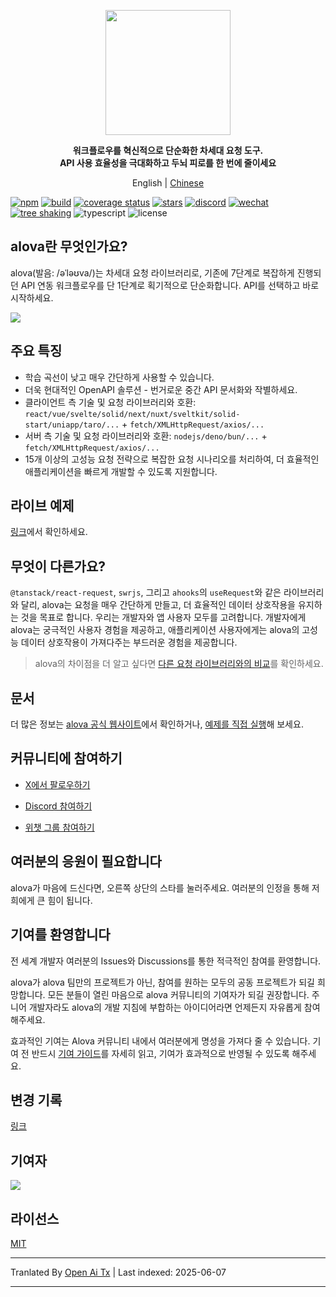 <p align="center">
<img width="200px" src="https://alova.js.org/img/logo-text-vertical.svg" />
</p>

<p align="center"><b>워크플로우를 혁신적으로 단순화한 차세대 요청 도구.<br />API 사용 효율성을 극대화하고 두뇌 피로를 한 번에 줄이세요</b></p>

<p align="center">English | <a href="./README.zh-CN.md">Chinese</a></p>

[![npm](https://img.shields.io/npm/v/alova)](https://www.npmjs.com/package/alova)
[![build](https://github.com/alovajs/alova/actions/workflows/release.yml/badge.svg?branch=main)](https://github.com/alovajs/alova/actions/workflows/release.yml)
[![coverage status](https://coveralls.io/repos/github/alovajs/alova/badge.svg?branch=main)](https://coveralls.io/github/alovajs/alova?branch=main)
[![stars](https://img.shields.io/github/stars/alovajs/alova?style=social)](https://github.com/alovajs/alova)
[![discord](https://img.shields.io/badge/chat-Discord-515ff1)](https://discord.gg/S47QGJgkVb)
[![wechat](https://img.shields.io/badge/chat_with_CH-Wechat-07c160)](https://alova.js.org/img/wechat_qrcode.jpg)
[![tree shaking](https://badgen.net/bundlephobia/tree-shaking/alova)](https://bundlephobia.com/package/alova)
![typescript](https://badgen.net/badge/icon/typescript?icon=typescript&label)
![license](https://img.shields.io/badge/license-MIT-blue.svg)

## alova란 무엇인가요?

alova(발음: /əˈləʊva/)는 차세대 요청 라이브러리로, 기존에 7단계로 복잡하게 진행되던 API 연동 워크플로우를 단 1단계로 획기적으로 단순화합니다. API를 선택하고 바로 시작하세요.

![](https://alova.js.org/img/overview_flow_en.png)

## 주요 특징

- 학습 곡선이 낮고 매우 간단하게 사용할 수 있습니다.
- 더욱 현대적인 OpenAPI 솔루션 - 번거로운 중간 API 문서화와 작별하세요.
- 클라이언트 측 기술 및 요청 라이브러리와 호환: `react/vue/svelte/solid/next/nuxt/sveltkit/solid-start/uniapp/taro/...` + `fetch/XMLHttpRequest/axios/...`
- 서버 측 기술 및 요청 라이브러리와 호환: `nodejs/deno/bun/...` + `fetch/XMLHttpRequest/axios/...`
- 15개 이상의 고성능 요청 전략으로 복잡한 요청 시나리오를 처리하여, 더 효율적인 애플리케이션을 빠르게 개발할 수 있도록 지원합니다.

## 라이브 예제

[링크](https://alova.js.org/examples)에서 확인하세요.

## 무엇이 다른가요?

`@tanstack/react-request`, `swrjs`, 그리고 `ahooks`의 `useRequest`와 같은 라이브러리와 달리, alova는 요청을 매우 간단하게 만들고, 더 효율적인 데이터 상호작용을 유지하는 것을 목표로 합니다. 우리는 개발자와 앱 사용자 모두를 고려합니다. 개발자에게 alova는 궁극적인 사용자 경험을 제공하고, 애플리케이션 사용자에게는 alova의 고성능 데이터 상호작용이 가져다주는 부드러운 경험을 제공합니다.

> alova의 차이점을 더 알고 싶다면 [다른 요청 라이브러리와의 비교](https://alova.js.org/about/comparison)를 확인하세요.

## 문서

더 많은 정보는 [alova 공식 웹사이트](https://alova.js.org)에서 확인하거나, [예제를 직접 실행](https://alova.js.org/category/examples)해 보세요.

## 커뮤니티에 참여하기

- [X에서 팔로우하기](https://x.com/alovajs)

- [Discord 참여하기](https://discord.gg/S47QGJgkVb)

- [위챗 그룹 참여하기](https://alova.js.org/img/wechat_qrcode.jpg)

## 여러분의 응원이 필요합니다

alova가 마음에 드신다면, 오른쪽 상단의 스타를 눌러주세요. 여러분의 인정을 통해 저희에게 큰 힘이 됩니다.

## 기여를 환영합니다

전 세계 개발자 여러분의 Issues와 Discussions를 통한 적극적인 참여를 환영합니다.

alova가 alova 팀만의 프로젝트가 아닌, 참여를 원하는 모두의 공동 프로젝트가 되길 희망합니다. 모든 분들이 열린 마음으로 alova 커뮤니티의 기여자가 되길 권장합니다. 주니어 개발자라도 alova의 개발 지침에 부합하는 아이디어라면 언제든지 자유롭게 참여해주세요.

효과적인 기여는 Alova 커뮤니티 내에서 여러분에게 명성을 가져다 줄 수 있습니다. 기여 전 반드시 [기여 가이드](https://raw.githubusercontent.com/alovajs/alova/main/CONTRIBUTING.zh-CN.md)를 자세히 읽고, 기여가 효과적으로 반영될 수 있도록 해주세요.

## 변경 기록

[링크](https://github.com/alovajs/alova/releases)

## 기여자

<a href="https://github.com/alovajs/alova/graphs/contributors">
<img src="https://contrib.rocks/image?repo=alovajs/alova&max=30&columns=10" />
</a>

## 라이선스

[MIT](https://en.wikipedia.org/wiki/MIT_License)

---

Tranlated By [Open Ai Tx](https://github.com/OpenAiTx/OpenAiTx) | Last indexed: 2025-06-07

---